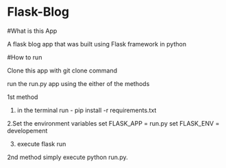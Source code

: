 # Flask-Blog

#What is this App
 
 A flask blog app that was built using Flask framework in python
 
 
 #How to run
 
 Clone this app with git clone command
 
 run the run.py app using the either of the methods
 
 1st method
 1. in the terminal run -
 pip install -r requirements.txt
 
 2.Set the environment variables
 set FLASK_APP = run.py
 set FLASK_ENV = developement

 3. execute flask run
 
 2nd method
 simply execute python run.py.
 
 
 
